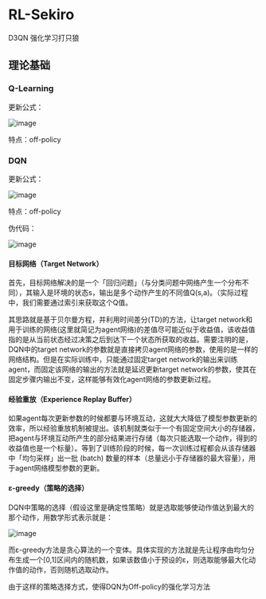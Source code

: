 # RL-Sekiro
D3QN 强化学习打只狼

## 理论基础
### Q-Learning
更新公式：

![image](https://user-images.githubusercontent.com/62683546/153753386-af7c79d8-16be-46f0-baa5-47b220734ba5.png)

特点：off-policy

### DQN
更新公式：

![image](https://user-images.githubusercontent.com/62683546/153753433-fbe00fa7-0a1d-431d-9698-aab8a302a5f5.png)

特点：off-policy

伪代码：

![image](https://user-images.githubusercontent.com/62683546/153753736-ce87f887-7206-4027-ab48-400f76101290.png)

#### 目标网络（Target Network）
首先，目标网络解决的是一个「回归问题」（与分类问题中网络产生一个分布不同），其输入是环境的状态s，输出是多个动作产生的不同值Q(s,a)。（实际过程中，我们需要通过索引来获取这个Q值。

其思路就是基于贝尔曼方程，并利用时间差分(TD)的方法，让target network和用于训练的网络(这里就简记为agent网络)的差值尽可能近似于收益值，该收益值指的是从当前状态经过决策之后到达下一个状态所获取的收益。需要注明的是，DQN中的target network的参数就是直接拷贝agent网络的参数，使用的是一样的网络结构。但是在实际训练中，只能通过固定target network的输出来训练agent，而固定该网络的输出的方法就是延迟更新target network的参数，使其在固定步骤内输出不变，这样能够有效化agent网络的参数更新过程。

#### 经验重放（Experience Replay Buffer）
如果agent每次更新参数的时候都要与环境互动，这就大大降低了模型参数更新的效率，所以经验重放机制被提出。该机制就类似于一个有固定空间大小的存储器，把agent与环境互动所产生的部分结果进行存储（每次只能选取一个动作，得到的收益值也是一个标量）。等到了训练阶段的时候，每一次训练过程都会从该存储器中「均匀采样」出一批 (batch) 数量的样本（总量远小于存储器的最大容量），用于agent网络模型参数的更新。

####  ε-greedy（策略的选择）
DQN中策略的选择（假设这里是确定性策略）就是选取能够使动作值达到最大的那个动作，用数学形式表示就是：

![image](https://user-images.githubusercontent.com/62683546/153754009-2b2a9c74-29ec-4f21-bd58-56cd04c44fde.png)

而ε-greedy方法是贪心算法的一个变体。具体实现的方法就是先让程序由均匀分布生成一个[0,1]区间内的随机数，如果该数值小于预设的ε，则选取能够最大化动作值的动作，否则随机选取动作。

由于这样的策略选择方式，使得DQN为Off-policy的强化学习方法
